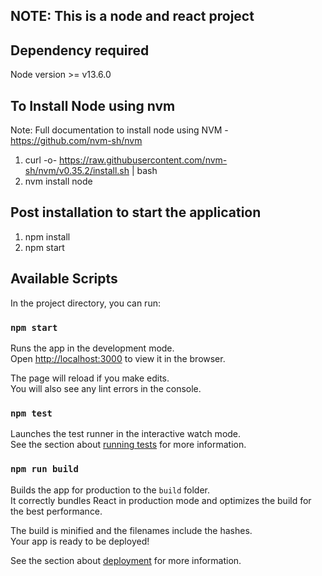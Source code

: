 
## NOTE: This is a node and react project

Dependency required
-------------------------

Node version >= v13.6.0

To Install Node using nvm
----------------------------------
Note: Full documentation to install node using NVM - https://github.com/nvm-sh/nvm
1. curl -o- https://raw.githubusercontent.com/nvm-sh/nvm/v0.35.2/install.sh | bash
2. nvm install node

Post installation to start the application
---------------------------------------------
1. npm install
2. npm start

## Available Scripts

In the project directory, you can run:

### `npm start`

Runs the app in the development mode.<br />
Open [http://localhost:3000](http://localhost:3000) to view it in the browser.

The page will reload if you make edits.<br />
You will also see any lint errors in the console.

### `npm test`

Launches the test runner in the interactive watch mode.<br />
See the section about [running tests](https://facebook.github.io/create-react-app/docs/running-tests) for more information.

### `npm run build`

Builds the app for production to the `build` folder.<br />
It correctly bundles React in production mode and optimizes the build for the best performance.

The build is minified and the filenames include the hashes.<br />
Your app is ready to be deployed!

See the section about [deployment](https://facebook.github.io/create-react-app/docs/deployment) for more information.


